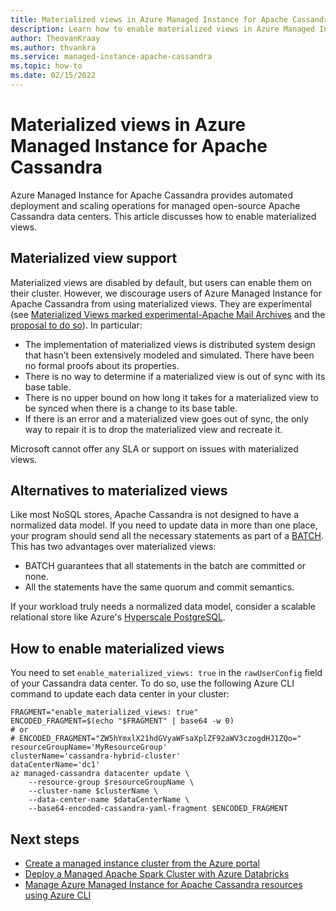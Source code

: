 ```yaml
---
title: Materialized views in Azure Managed Instance for Apache Cassandra
description: Learn how to enable materialized views in Azure Managed Instance for Apache Cassandra.
author: TheovanKraay
ms.author: thvankra
ms.service: managed-instance-apache-cassandra
ms.topic: how-to
ms.date: 02/15/2022
---
```


# Materialized views in Azure Managed Instance for Apache Cassandra

Azure Managed Instance for Apache Cassandra provides automated deployment and scaling operations for managed open-source Apache Cassandra data centers. This article discusses how to enable materialized views. 

## Materialized view support
Materialized views are disabled by default, but users can enable them on their cluster. However, we discourage users of Azure Managed Instance for Apache Cassandra from using materialized views. They are experimental (see
[Materialized Views marked experimental-Apache Mail Archives](https://lists.apache.org/thread/o5bk8xyxyl6k3sjf7kkblqw52gm5s9mp) and the [proposal to do so](https://www.mail-archive.com/dev@cassandra.apache.org/msg11516.html)). In particular:

- The implementation of materialized views is distributed system design that
  hasn’t been extensively modeled and simulated. There have been no formal
  proofs about its properties.
- There is no way to determine if a materialized view is out of sync with its
  base table.
- There is no upper bound on how long it takes for a materialized view to be
  synced when there is a change to its base table.
- If there is an error and a materialized view goes out of sync, the only way to
  repair it is to drop the materialized view and recreate it. 

Microsoft cannot offer any SLA or support on issues with materialized views.

## Alternatives to materialized views
Like most NoSQL stores, Apache Cassandra is not designed to have a normalized data model. If you need to update data in more than one place, your program should send all the necessary statements as part of a [BATCH](https://cassandra.apache.org/doc/trunk/cassandra/cql/dml.html#batch_statement). This has two advantages over materialized views:

- BATCH guarantees that all statements in the batch are committed or none.
- All the statements have the same quorum and commit semantics.

If your workload truly needs a normalized data model, consider a scalable relational store like Azure's [Hyperscale PostgreSQL](/azure/postgresql/hyperscale/).

## How to enable materialized views
You need to set `enable_materialized_views: true` in the `rawUserConfig` field of your Cassandra data center. To do so, use the following Azure CLI command to update each data center in your cluster:

```azurecli-interactive
FRAGMENT="enable_materialized_views: true"
ENCODED_FRAGMENT=$(echo "$FRAGMENT" | base64 -w 0)
# or
# ENCODED_FRAGMENT="ZW5hYmxlX21hdGVyaWFsaXplZF92aWV3czogdHJ1ZQo="
resourceGroupName='MyResourceGroup'
clusterName='cassandra-hybrid-cluster'
dataCenterName='dc1'
az managed-cassandra datacenter update \
    --resource-group $resourceGroupName \
	--cluster-name $clusterName \
	--data-center-name $dataCenterName \
	--base64-encoded-cassandra-yaml-fragment $ENCODED_FRAGMENT
```

## Next steps

* [Create a managed instance cluster from the Azure portal](create-cluster-portal.md)
* [Deploy a Managed Apache Spark Cluster with Azure Databricks](deploy-cluster-databricks.md)
* [Manage Azure Managed Instance for Apache Cassandra resources using Azure CLI](manage-resources-cli.md)
